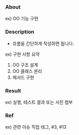 ### About

ex) OO 기능 구현

### Description
- 흐름을 간단하게 작성하면 됩니다.

ex)
구현 사항 요약
1. OO 구조 설계
2. OO 클래스 분리
3. 메서드 구현


### Result

ex) 실행, 테스트 결과 또는 사진 첨부


### Ref

ex) 관련 이슈 직접 태그, #3, #13
